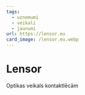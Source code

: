 ```yaml
---
tags:
  - uznemumi
  - veikali
  - jaunumi
url: https://lensor.eu
card_image: /lensor.eu.webp
---
```


# Lensor

Optikas veikals kontaktlēcām
